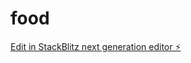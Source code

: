 # food

[Edit in StackBlitz next generation editor ⚡️](https://stackblitz.com/~/github.com/SIVAROOBAN222/food)